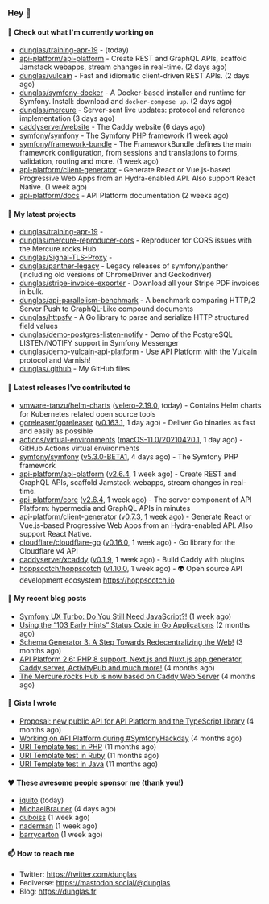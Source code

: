 ### Hey 👋

#### 👷 Check out what I'm currently working on

- [dunglas/training-apr-19](https://github.com/dunglas/training-apr-19) -  (today)
- [api-platform/api-platform](https://github.com/api-platform/api-platform) - Create REST and GraphQL APIs, scaffold Jamstack webapps, stream changes in real-time. (2 days ago)
- [dunglas/vulcain](https://github.com/dunglas/vulcain) - Fast and idiomatic client-driven REST APIs. (2 days ago)
- [dunglas/symfony-docker](https://github.com/dunglas/symfony-docker) - A Docker-based installer and runtime for Symfony. Install: download and `docker-compose up`. (2 days ago)
- [dunglas/mercure](https://github.com/dunglas/mercure) - Server-sent live updates: protocol and reference implementation (3 days ago)
- [caddyserver/website](https://github.com/caddyserver/website) - The Caddy website (6 days ago)
- [symfony/symfony](https://github.com/symfony/symfony) - The Symfony PHP framework (1 week ago)
- [symfony/framework-bundle](https://github.com/symfony/framework-bundle) - The FrameworkBundle defines the main framework configuration, from sessions and translations to forms, validation, routing and more. (1 week ago)
- [api-platform/client-generator](https://github.com/api-platform/client-generator) - Generate React or Vue.js-based Progressive Web Apps from an Hydra-enabled API. Also support React Native. (1 week ago)
- [api-platform/docs](https://github.com/api-platform/docs) - API Platform documentation (2 weeks ago)

#### 🌱 My latest projects

- [dunglas/training-apr-19](https://github.com/dunglas/training-apr-19) - 
- [dunglas/mercure-reproducer-cors](https://github.com/dunglas/mercure-reproducer-cors) - Reproducer for CORS issues with the Mercure.rocks Hub
- [dunglas/Signal-TLS-Proxy](https://github.com/dunglas/Signal-TLS-Proxy) - 
- [dunglas/panther-legacy](https://github.com/dunglas/panther-legacy) - Legacy releases of symfony/panther (including old versions of ChromeDriver and Geckodriver)
- [dunglas/stripe-invoice-exporter](https://github.com/dunglas/stripe-invoice-exporter) - Download all your Stripe PDF invoices in bulk.
- [dunglas/api-parallelism-benchmark](https://github.com/dunglas/api-parallelism-benchmark) - A benchmark comparing HTTP/2 Server Push to GraphQL-Like compound documents
- [dunglas/httpsfv](https://github.com/dunglas/httpsfv) - A Go library to parse and serialize HTTP structured field values
- [dunglas/demo-postgres-listen-notify](https://github.com/dunglas/demo-postgres-listen-notify) - Demo of the PostgreSQL LISTEN/NOTIFY support in Symfony Messenger
- [dunglas/demo-vulcain-api-platform](https://github.com/dunglas/demo-vulcain-api-platform) - Use API Platform with the Vulcain protocol and Varnish!
- [dunglas/.github](https://github.com/dunglas/.github) - My GitHub files

#### 🔭 Latest releases I've contributed to

- [vmware-tanzu/helm-charts](https://github.com/vmware-tanzu/helm-charts) ([velero-2.19.0](https://github.com/vmware-tanzu/helm-charts/releases/tag/velero-2.19.0), today) - Contains Helm charts for Kubernetes related open source tools
- [goreleaser/goreleaser](https://github.com/goreleaser/goreleaser) ([v0.163.1](https://github.com/goreleaser/goreleaser/releases/tag/v0.163.1), 1 day ago) - Deliver Go binaries as fast and easily as possible
- [actions/virtual-environments](https://github.com/actions/virtual-environments) ([macOS-11.0/20210420.1](https://github.com/actions/virtual-environments/releases/tag/macOS-11.0%2F20210420.1), 1 day ago) - GitHub Actions virtual environments
- [symfony/symfony](https://github.com/symfony/symfony) ([v5.3.0-BETA1](https://github.com/symfony/symfony/releases/tag/v5.3.0-BETA1), 4 days ago) - The Symfony PHP framework
- [api-platform/api-platform](https://github.com/api-platform/api-platform) ([v2.6.4](https://github.com/api-platform/api-platform/releases/tag/v2.6.4), 1 week ago) - Create REST and GraphQL APIs, scaffold Jamstack webapps, stream changes in real-time.
- [api-platform/core](https://github.com/api-platform/core) ([v2.6.4](https://github.com/api-platform/core/releases/tag/v2.6.4), 1 week ago) - The server component of API Platform: hypermedia and GraphQL APIs in minutes
- [api-platform/client-generator](https://github.com/api-platform/client-generator) ([v0.7.3](https://github.com/api-platform/client-generator/releases/tag/v0.7.3), 1 week ago) - Generate React or Vue.js-based Progressive Web Apps from an Hydra-enabled API. Also support React Native.
- [cloudflare/cloudflare-go](https://github.com/cloudflare/cloudflare-go) ([v0.16.0](https://github.com/cloudflare/cloudflare-go/releases/tag/v0.16.0), 1 week ago) - Go library for the Cloudflare v4 API
- [caddyserver/xcaddy](https://github.com/caddyserver/xcaddy) ([v0.1.9](https://github.com/caddyserver/xcaddy/releases/tag/v0.1.9), 1 week ago) - Build Caddy with plugins
- [hoppscotch/hoppscotch](https://github.com/hoppscotch/hoppscotch) ([v1.10.0](https://github.com/hoppscotch/hoppscotch/releases/tag/v1.10.0), 1 week ago) - 👽 Open source API development ecosystem https://hoppscotch.io

#### 📜 My recent blog posts

- [Symfony UX Turbo: Do You Still Need JavaScript?!](http://feedproxy.google.com/~r/dunglas/~3/icLJBhKwqcY/) (1 week ago)
- [Using the “103 Early Hints” Status Code in Go Applications](http://feedproxy.google.com/~r/dunglas/~3/WDhgVmMJ2T0/) (2 months ago)
- [Schema Generator 3: A Step Towards Redecentralizing the Web!](http://feedproxy.google.com/~r/dunglas/~3/-eYprhFHaXA/) (3 months ago)
- [API Platform 2.6: PHP 8 support, Next.js and Nuxt.js app generator, Caddy server, ActivityPub and much more!](http://feedproxy.google.com/~r/dunglas/~3/X1dkcrZS-qU/) (4 months ago)
- [The Mercure.rocks Hub is now based on Caddy Web Server](http://feedproxy.google.com/~r/dunglas/~3/MjBonxZ_8uQ/) (4 months ago)

#### 📓 Gists I wrote

- [Proposal: new public API for API Platform and the TypeScript library](https://gist.github.com/4da2026f34bf7f18e1db955ef8a9b417) (4 months ago)
- [Working on API Platform during #SymfonyHackday](https://gist.github.com/3949272d40e6390cdd2850a4f312a02a) (4 months ago)
- [URI Template test in PHP](https://gist.github.com/5b10b586427cf66e78a968f82f80691a) (11 months ago)
- [URI Template test in Ruby](https://gist.github.com/ec793690f66167cb849c02284ecf748d) (11 months ago)
- [URI Template test in Java](https://gist.github.com/788b70312231d24e46d7632c634784f5) (11 months ago)

#### ❤️ These awesome people sponsor me (thank you!)

- [iquito](https://github.com/iquito) (today)
- [MichaelBrauner](https://github.com/MichaelBrauner) (4 days ago)
- [duboiss](https://github.com/duboiss) (1 week ago)
- [naderman](https://github.com/naderman) (1 week ago)
- [barrycarton](https://github.com/barrycarton) (1 week ago)

#### 📫 How to reach me

- Twitter: https://twitter.com/dunglas
- Fediverse: https://mastodon.social/@dunglas
- Blog: https://dunglas.fr
